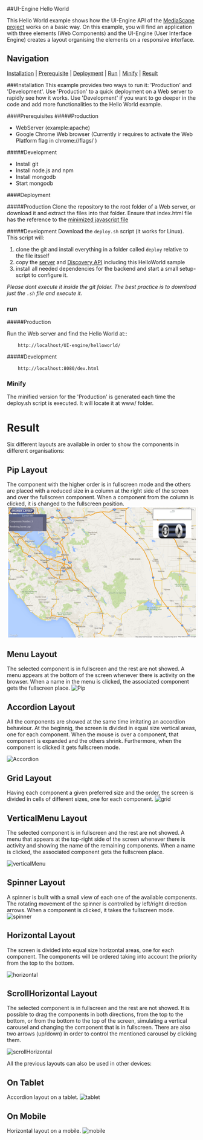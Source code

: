 ##UI-Engine Hello World

This Hello World example shows how the UI-Engine API of the [MediaScape project](http://mediascapeproject.eu/) works on a basic way. On this example, you will find an application with three elements (Web Components) and the UI-Engine (User Interface Engine) creates a layout organising the elements on a responsive interface.

## Navigation
[Installation][] | [Prerequisite][] | [Deployment][]  | [Run][] | [Minify][] | [Result][]

###Installation
This example provides two ways to run it: 'Production' and 'Development'. Use 'Production' to a quick deployment on a Web server to rapidly see how it works. Use 'Development' if you want to go deeper in the code and add more functionalities to the Hello World example.

####Prerequisites
#####Production
* WebServer (example:apache)
* Google Chrome Web browser (Currently ir requires to activate the Web Platform flag in chrome://flags/ )

#####Development
* Install git
* Install node.js and npm
* Install mongodb
* Start mongodb

####Deployment

#####Production
Clone the repository to the root folder of a Web server, or download it and extract the files into that folder.
Ensure that index.html file has the reference to the [minimized javascript file](https://github.com/mediascape/UI-engine/blob/master/helloworld/js/mediascape.uiengine.min.js)

#####Development
Download the `deploy.sh` script (it works for Linux).  
This script will:

1. clone the git and install everything in a folder called `deploy` relative to the file itsself
2. copy the [server](https://github.com/mediascape/application-context/tree/master/Server) and [Discovery API](https://github.com/mediascape/discovery-self/tree/master/API) including this HelloWorld sample
3. install all needed dependencies for the backend and start a small setup-script to configure it.

*Please dont execute it inside the git folder. The best practice is to download just the `.sh` file and execute it.*

### run

#####Production

Run the Web server and find the Hello World at::
```
    http://localhost/UI-engine/helloworld/
```

#####Development
```
    http://localhost:8080/dev.html
```

### Minify

The minified version for the 'Production' is generated each time the deploy.sh script is executed. It will locate it at www/ folder.

# Result

Six different layouts are available in order to show the components in different organisations:

Pip Layout
---------
The component with the higher order is in fullscreen mode and the others are placed with a reduced size in a column at the right side of the screen and over the fullscreen component. When a component from the column is clicked, it is changed to the fullscreen position.
![Pip](https://raw.githubusercontent.com/itamayo/mediascape-images/master/images/pip.png)

Menu Layout
---------
The selected component is in fullscreen and the rest are not showed. A menu appears at the bottom of the screen whenever there is activity on the browser. When a name in the menu is clicked, the associated component gets the fullscreen place.
![Pip](https://raw.githubusercontent.com/mediascape/UI-engine/master/helloworld/images/menu.png)

Accordion Layout
------------------
All the components are showed at the same time imitating an accordion behaviour. At the beginnig, the screen is divided in equal size vertical areas, one for each component. When the mouse is over a component, that component is expanded and the others shrink. Furthermore, when the component is clicked it gets fullscreen mode.

![Accordion](https://raw.githubusercontent.com/mediascape/UI-engine/master/helloworld/images/Accordion.png)

Grid Layout
------------------
Having each component a given preferred size and the order, the screen is divided in cells of different sizes, one for each component.
![grid](https://raw.githubusercontent.com/mediascape/UI-engine/master/helloworld/images/grid.png)

VerticalMenu Layout
------------------
The selected component is in fullscreen and the rest are not showed. A menu that appears at the top-right side of the screen whenever there is activity and showing the name of the remaining components. When a name is clicked, the associated component gets the fullscreen place.

![verticalMenu](https://raw.githubusercontent.com/mediascape/UI-engine/master/helloworld/images/verticalmenu.png)

Spinner Layout
------------------
A spinner is built with a small view of each one of the available components. The rotating movement of the spinner is controlled by left/right direction arrows. When a component is clicked, it takes the fullscreen mode.
![spinner](https://raw.githubusercontent.com/mediascape/UI-engine/master/helloworld/images/spinner.png)

Horizontal Layout
------------------
The screen is divided into equal size horizontal areas, one for each component. The components will be ordered taking into account the priority from the top to the bottom.

![horizontal](https://raw.githubusercontent.com/mediascape/UI-engine/master/helloworld/images/horizontal.png)

ScrollHorizontal Layout
------------------
The selected component is in fullscreen and the rest are not showed. It is possible to drag the components in both directions, from the top to the bottom, or from the bottom to the top of the screen, simulating a vertical carousel and changing the component that is in fullscreen. There are also two arrows (up/down) in order to control the mentioned carousel by clicking them. 

![scrollHorizontal](https://raw.githubusercontent.com/mediascape/UI-engine/master/helloworld/images/scrollHorizontal2.png)

All the previous layouts can also be used in other devices:

On Tablet
------------------
Accordion layout on a tablet.
![tablet](https://raw.githubusercontent.com/mediascape/UI-engine/master/helloworld/images/accordion-tablet.png)

On Mobile
------------------
Horizontal layout on a mobile.
![mobile](https://raw.githubusercontent.com/mediascape/UI-engine/master/helloworld/images/horizontalMobil.png)

[Installation]: #installation
[Prerequisite]: #prerequisite
[Deployment]: #deployment
[Run]: #run
[Minify]: #minify
[Result]: #result
